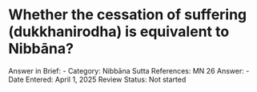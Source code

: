 # Whether the cessation of suffering (dukkhanirodha) is equivalent to Nibbāna?

Answer in Brief: -
 Category: Nibbāna
Sutta References: MN 26
Answer: -
Date Entered: April 1, 2025
Review Status: Not started